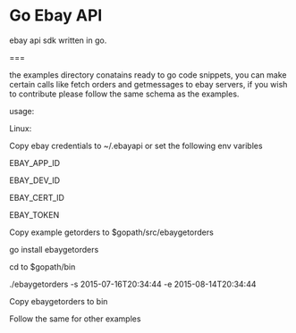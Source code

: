 Go Ebay  API
===
ebay api sdk written in go.

===

the examples directory conatains ready to go code snippets, you can make certain calls like fetch orders and getmessages to ebay servers, if you wish to contribute please follow the same schema as the examples.

usage: 

 Linux: 

Copy ebay credentials to ~/.ebayapi or set the following env varibles 

EBAY_APP_ID

EBAY_DEV_ID

EBAY_CERT_ID

EBAY_TOKEN

Copy example getorders to $gopath/src/ebaygetorders

go install ebaygetorders

cd to $gopath/bin

./ebaygetorders -s 2015-07-16T20:34:44 -e 2015-08-14T20:34:44

Copy ebaygetorders to bin

Follow the same for other examples
 
